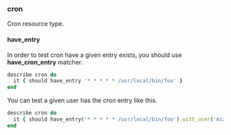 ### <a name="cron">cron</a>

Cron resource type.

#### have\_entry

In order to test cron have a given entry exists, you should use **have_cron_entry** matcher.

```ruby
describe cron do
  it { should have_entry '* * * * * /usr/local/bin/foo' }
end
```

You can test a given user has the cron entry like this.

```ruby
describe cron do
  it { should have_entry('* * * * * /usr/local/bin/foo').with_user('mizzy') }
end
```
